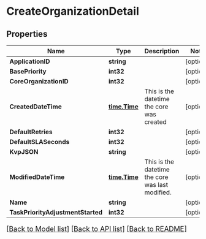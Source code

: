 # CreateOrganizationDetail

## Properties

Name | Type | Description | Notes
------------ | ------------- | ------------- | -------------
**ApplicationID** | **string** |  | [optional] 
**BasePriority** | **int32** |  | [optional] 
**CoreOrganizationID** | **int32** |  | [optional] 
**CreatedDateTime** | [**time.Time**](time.Time.md) | This is the datetime the core was created | [optional] 
**DefaultRetries** | **int32** |  | [optional] 
**DefaultSLASeconds** | **int32** |  | [optional] 
**KvpJSON** | **string** |  | [optional] 
**ModifiedDateTime** | [**time.Time**](time.Time.md) | This is the datetime the core was last modified. | [optional] 
**Name** | **string** |  | [optional] 
**TaskPriorityAdjustmentStarted** | **int32** |  | [optional] 

[[Back to Model list]](../README.md#documentation-for-models) [[Back to API list]](../README.md#documentation-for-api-endpoints) [[Back to README]](../README.md)

<style>
     p, ul, ol, li { font-size: 18px !important;}
</style>


